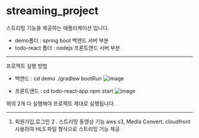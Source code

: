 # streaming_project
스트리밍 기능을 제공하는 애플리케이션 입니다. 

- demo폴더 : spring boot 백엔드 서버 부분
- todo-react 폴더 : nodejs 프론트앤드 서버 부분 

--------
프로젝트 실행 방법
- 백엔드 :
cd demo 
./gradlew bootRun
![image](https://user-images.githubusercontent.com/89733207/201004721-d279bd1f-84ab-4bc4-b759-94ace029cfe0.png)


- 프론트앤드 : 
cd todo-react-app
npm start 
![image](https://user-images.githubusercontent.com/89733207/201004918-b014de72-3189-4966-868b-e3e97f72826f.png)


위의 2개 다 실행해야 프로젝트 제대로 실행됩니다. 

---------

1. 회원가입,로그인
2 . 스트리밍 동영상 기능
aws s3, Media Convert, cloudfront 사용하여 HLS 파일 형식으로 스트리밍 기능 제공 
